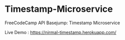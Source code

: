 # Timestamp-Microservice
FreeCodeCamp API Basejump: Timestamp Microservice

Live Demo : https://nirmal-timestamp.herokuapp.com/
